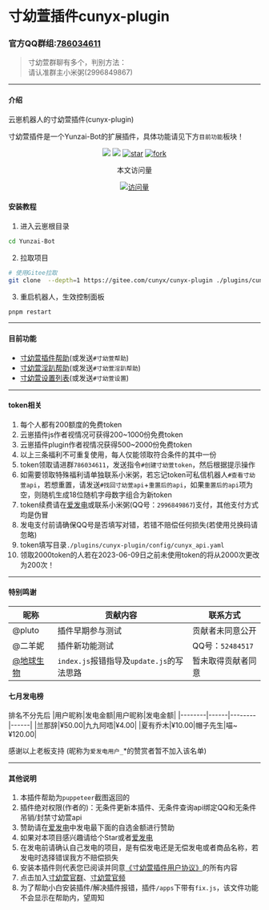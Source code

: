 </div>
 <h1>寸幼萱插件cunyx-plugin</h1>
</div>

### 官方QQ群组:[786034611](http://qm.qq.com/cgi-bin/qm/qr?_wv=1027&k=RQmaaqjjBiZTN_w-XTYEXUaERnEwbOQ7&authKey=D1MpUlvFgxeR40I1JWm0Mb06INQOrqgyhZQdPSYy%2F465B%2BATVD2Z0O%2FioXJ%2BNfSu&noverify=0&group_code=786034611)
> 寸幼萱群聊有多个，判别方法：    
> 请认准群主小米粥(2996849867)    
---
#### 介绍
云崽机器人的寸幼萱插件(cunyx-plugin)

寸幼萱插件是一个Yunzai-Bot的扩展插件，具体功能请见下方`目前功能`板块！

<div>
<div align="center">

[![](https://img.shields.io/badge/cunyx-plugin-LightPink)](https://gitee.com/cunyx/cunyx-plugin)
[![](https://img.shields.io/badge/Author-寸幼萱-DeepSkyBlue)](https://gitee.com/cunyx)
<a href='https://gitee.com/cunyx/cunyx-plugin/stargazers'><img src='https://gitee.com/cunyx/cunyx-plugin/badge/star.svg?theme=dark' alt='star'></img></a>
<a href='https://gitee.com/cunyx/cunyx-plugin/members'><img src='https://gitee.com/cunyx/cunyx-plugin/badge/fork.svg?theme=dark' alt='fork'></img></a>

<center>本文访问量</center>

[![访问量](https://profile-counter.glitch.me/cunyx-plugin/count.svg)](https://gitee.com/cunyx/cunyx-plugin.git)

</div>
</div>

#### 安装教程

1.  进入云崽根目录
```bash
cd Yunzai-Bot
```

2.  拉取项目
```bash
# 使用Gitee拉取
git clone  --depth=1 https://gitee.com/cunyx/cunyx-plugin ./plugins/cunyx-plugin/
```

3.  重启机器人，生效控制面板
```bash
pnpm restart
```
---

#### 目前功能

- [寸幼萱插件帮助](/HELP/INDEX.md)(或发送`#寸幼萱帮助`)
- [寸幼萱淫趴帮助](/HELP/IMPACT.md)(或发送`#寸幼萱淫趴帮助`)
- [寸幼萱设置列表](/HELP/INSTALL.md)(或发送`#寸幼萱设置`)
---

#### token相关
1.   每个人都有200额度的免费token
2.   云崽插件js作者视情况可获得200~1000份免费token
3.   云崽插件plugin作者视情况获得500~2000份免费token
4.   以上三条福利不可重复使用，每人仅能领取符合条件的其中一份
5.   token领取请进群`786034611`，发送指令`#创建寸幼萱token`，然后根据提示操作
6.   如需要领取特殊福利请单独联系小米粥，若忘记token可私信机器人`#查看寸幼萱api`，若想重置，请发送`#找回寸幼萱api`+`重置后的api`，如果`重置后的api`项为空，则随机生成18位随机字母数字组合为新token
7.   token续费请在[爱发电](https://afdian.net/a/woxmz)或联系小米粥(QQ号：`2996849867`)支付，其他支付方式均是伪冒
8.   发电支付前请确保QQ号是否填写对错，若错不赔偿任何损失(若使用兑换码请忽略)
8.   token填写目录`./plugins/cunyx-plugin/config/cunyx_api.yaml`
9.   领取2000token的人若在2023-06-09日之前未使用token的将从2000次更改为200次！

---

####  特别鸣谢
|昵称|贡献内容|联系方式|
|---------|------------------|----------|
|@pluto|插件早期参与测试|贡献者未同意公开|
|@二羊妮|插件新功能测试|QQ号：`52484517`|
| [@地球生物](https://gitee.com/jiang-zhitao-1)|`index.js`报错指导及`update.js`的写法思路|暂未取得贡献者同意|

#### 七月发电榜
排名不分先后
|用户昵称|发电金额|用户昵称|发电金额|
|--------|------|--------|------|
|兰那辞⁧~喵⁧‭⁧‭|¥50.00|九九阿唔|¥4.00|
|夏有乔木|¥10.00|帽子先生|¥120.00|

感谢以上老板支持
(昵称为`爱发电用户_`*的赞赏者暂不加入该名单)

---

#### 其他说明
1.   本插件帮助为`puppeteer`截图返回的
2.   插件绝对权限(作者的)：无条件更新本插件、无条件查询api绑定QQ和无条件吊销/封禁寸幼萱api
3.   赞助请在[爱发电](https://afdian.net/a/woxmz)中发电最下面的自选金额进行赞助
4.   如果对本项目感兴趣请给个Star或者[爱发电](https://afdian.net/a/woxmz)
5.   在发电前请确认自己发电的项目，是有偿发电还是无偿发电或者商品名称，若发电时选择错误我方不赔偿损失
6.   安装本插件则代表您已阅读并同意[《寸幼萱插件用户协议》](https://plugin.cunyx.cn/user_protocol.php)的所有内容
7.   点击加入[寸幼萱官群](https://qm.qq.com/cgi-bin/qm/qr?k=pNAKNGFJclE0zqHq68BP15_07GY6TzVM&authKey=ZIyd0wOdAQ+Z1ipwiQy82CQ1oDsNDaig/N5HCkIZ+zBAxNwkbuqVpTuMVYRZ+HLs&noverify=0&personal_qrcode_source=1001)、[寸幼萱官频](https://pd.qq.com/s/b6cnyjxfc)
8.   为了帮助小白安装插件/解决插件报错，插件`/apps`下带有`fix.js`，该文件功能不会显示在帮助内，望周知